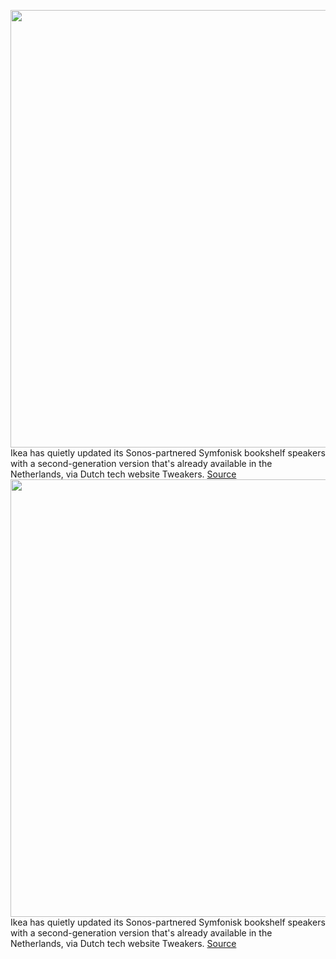 <img src='https://cdn.vox-cdn.com/thumbor/ar_isNsVoIoYRZiqoE8tktxivoo=/0x0:1794x1088/1200x800/filters:focal(754x401:1040x687)/cdn.vox-cdn.com/uploads/chorus_image/image/70360296/Screen_Shot_2022_01_07_at_1.06.26_PM.0.png' width='700px' /><br/>
Ikea has quietly updated its Sonos-partnered Symfonisk bookshelf speakers with a second-generation version that's already available in the Netherlands, via Dutch tech website Tweakers.
<a href='https://www.theverge.com/2022/1/7/22872141/ikea-sonos-second-gen-symfonisk-bookshelf-speaker-update'> Source <a/><img src='https://cdn.vox-cdn.com/thumbor/ar_isNsVoIoYRZiqoE8tktxivoo=/0x0:1794x1088/1200x800/filters:focal(754x401:1040x687)/cdn.vox-cdn.com/uploads/chorus_image/image/70360296/Screen_Shot_2022_01_07_at_1.06.26_PM.0.png' width='700px' /><br/>
Ikea has quietly updated its Sonos-partnered Symfonisk bookshelf speakers with a second-generation version that's already available in the Netherlands, via Dutch tech website Tweakers.
<a href='https://www.theverge.com/2022/1/7/22872141/ikea-sonos-second-gen-symfonisk-bookshelf-speaker-update'> Source <a/>